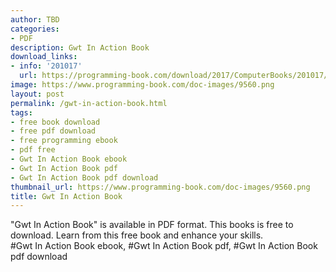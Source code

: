 ```yaml
---
author: TBD
categories:
- PDF
description: Gwt In Action Book
download_links:
- info: '201017'
  url: https://programming-book.com/download/2017/ComputerBooks/201017/Gwt In Action.pdf
image: https://www.programming-book.com/doc-images/9560.png
layout: post
permalink: /gwt-in-action-book.html
tags:
- free book download
- free pdf download
- free programming ebook
- pdf free
- Gwt In Action Book ebook
- Gwt In Action Book pdf
- Gwt In Action Book pdf download
thumbnail_url: https://www.programming-book.com/doc-images/9560.png
title: Gwt In Action Book
---
```


 
<div class="item-desc text-justify">
  "Gwt In Action Book" is available in PDF format. This books is free to download. Learn from this free book and enhance your skills.
  <br>
  #Gwt In Action Book ebook, #Gwt In Action Book pdf, #Gwt In Action Book pdf download
</div>
